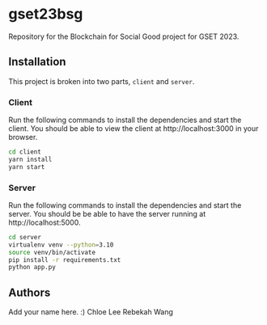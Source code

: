 # gset23bsg
Repository for the Blockchain for Social Good project for GSET 2023.

## Installation
This project is broken into two parts, `client` and `server`.

### Client
Run the following commands to install the dependencies and start the client. You should be able to view the client at http://localhost:3000 in your browser.

```bash
cd client
yarn install
yarn start
```

### Server
Run the following commands to install the dependencies and start the server. You should be be able to have the server running at http://localhost:5000.

```bash
cd server
virtualenv venv --python=3.10
source venv/bin/activate
pip install -r requirements.txt
python app.py
```

## Authors
Add your name here. :)
Chloe Lee 
Rebekah Wang
